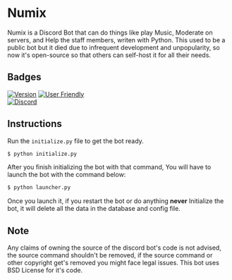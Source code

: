 # Numix
Numix is a Discord Bot that can do things like play Music, Moderate on servers, and Help the staff members, writen with Python.
This used to be a public bot but it died due to infrequent development and unpopularity, so now it's open-source so that others can self-host it for all their needs.

## Badges
[![Version](https://i.ibb.co/5rN93Yg/version-1-2-1.png)](https://forthebadge.com)
[![User Friendly](https://i.ibb.co/W6nt7Fs/user-friendly.png)](https://forthebadge.com)
<br>
[![Discord](https://discordapp.com/api/guilds/791553406266245121/embed.png)](https://discord.gg/RBRuXQgeR5)

## Instructions
Run the `initialize.py` file to get the bot ready.
```sh
$ python initialize.py
```
After you finish initializing the bot with that command, You will have to launch the bot with the command below:
```sh
$ python launcher.py
```
Once you launch it, if you restart the bot or do anything **never** Initialize the bot, it will delete all the data in the database and config file.

## Note
Any claims of owning the source of the discord bot's code is not advised, the source command shouldn't be removed, if the source command or other copyright get's removed you might face legal issues.
This bot uses BSD License for it's code.
